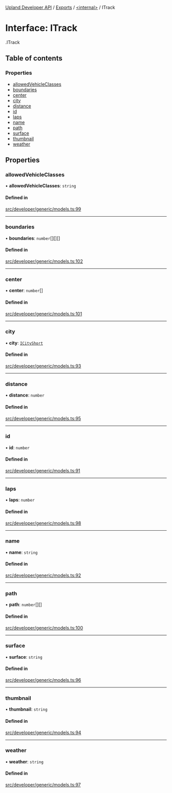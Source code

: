 [Upland Developer API](../README.md) / [Exports](../modules.md) / [<internal\>](../modules/internal_.md) / ITrack

# Interface: ITrack

[<internal>](../modules/internal_.md).ITrack

## Table of contents

### Properties

- [allowedVehicleClasses](internal_.ITrack.md#allowedvehicleclasses)
- [boundaries](internal_.ITrack.md#boundaries)
- [center](internal_.ITrack.md#center)
- [city](internal_.ITrack.md#city)
- [distance](internal_.ITrack.md#distance)
- [id](internal_.ITrack.md#id)
- [laps](internal_.ITrack.md#laps)
- [name](internal_.ITrack.md#name)
- [path](internal_.ITrack.md#path)
- [surface](internal_.ITrack.md#surface)
- [thumbnail](internal_.ITrack.md#thumbnail)
- [weather](internal_.ITrack.md#weather)

## Properties

### allowedVehicleClasses

• **allowedVehicleClasses**: `string`

#### Defined in

[src/developer/generic/models.ts:99](https://github.com/IIKris/upland-api-wrapper/blob/30ebe98/src/developer/generic/models.ts#L99)

___

### boundaries

• **boundaries**: `number`[][][]

#### Defined in

[src/developer/generic/models.ts:102](https://github.com/IIKris/upland-api-wrapper/blob/30ebe98/src/developer/generic/models.ts#L102)

___

### center

• **center**: `number`[]

#### Defined in

[src/developer/generic/models.ts:101](https://github.com/IIKris/upland-api-wrapper/blob/30ebe98/src/developer/generic/models.ts#L101)

___

### city

• **city**: [`ICityShort`](internal_.ICityShort.md)

#### Defined in

[src/developer/generic/models.ts:93](https://github.com/IIKris/upland-api-wrapper/blob/30ebe98/src/developer/generic/models.ts#L93)

___

### distance

• **distance**: `number`

#### Defined in

[src/developer/generic/models.ts:95](https://github.com/IIKris/upland-api-wrapper/blob/30ebe98/src/developer/generic/models.ts#L95)

___

### id

• **id**: `number`

#### Defined in

[src/developer/generic/models.ts:91](https://github.com/IIKris/upland-api-wrapper/blob/30ebe98/src/developer/generic/models.ts#L91)

___

### laps

• **laps**: `number`

#### Defined in

[src/developer/generic/models.ts:98](https://github.com/IIKris/upland-api-wrapper/blob/30ebe98/src/developer/generic/models.ts#L98)

___

### name

• **name**: `string`

#### Defined in

[src/developer/generic/models.ts:92](https://github.com/IIKris/upland-api-wrapper/blob/30ebe98/src/developer/generic/models.ts#L92)

___

### path

• **path**: `number`[][]

#### Defined in

[src/developer/generic/models.ts:100](https://github.com/IIKris/upland-api-wrapper/blob/30ebe98/src/developer/generic/models.ts#L100)

___

### surface

• **surface**: `string`

#### Defined in

[src/developer/generic/models.ts:96](https://github.com/IIKris/upland-api-wrapper/blob/30ebe98/src/developer/generic/models.ts#L96)

___

### thumbnail

• **thumbnail**: `string`

#### Defined in

[src/developer/generic/models.ts:94](https://github.com/IIKris/upland-api-wrapper/blob/30ebe98/src/developer/generic/models.ts#L94)

___

### weather

• **weather**: `string`

#### Defined in

[src/developer/generic/models.ts:97](https://github.com/IIKris/upland-api-wrapper/blob/30ebe98/src/developer/generic/models.ts#L97)
